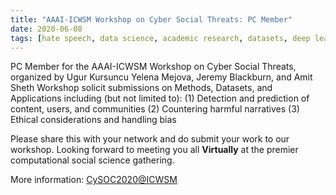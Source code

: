 ```yaml
---
title: "AAAI-ICWSM Workshop on Cyber Social Threats: PC Member"
date: 2020-06-08
tags: [hate speech, data science, academic research, datasets, deep learning, artificial intelligence, social good, social impact, cooperative work, social computing, humanitarian computing, data mining, computational social science, resources, CFP, AAAI, AIISC, UofSC]
---
```


PC Member for the AAAI-ICWSM Workshop on Cyber Social Threats, organized by Ugur Kursuncu Yelena Mejova, Jeremy Blackburn, and Amit Sheth
Workshop solicit submissions on Methods, Datasets, and Applications including (but not limited to):
(1) Detection and prediction of content, users, and communities
(2) Countering harmful narratives
(3) Ethical considerations and handling bias

Please share this with your network and do submit your work to our workshop.
Looking forward to meeting you all __Virtually__ at the premier computational social science gathering.

More information: [CySOC2020@ICWSM](http://cysoc.aiisc.ai)
